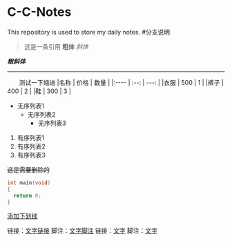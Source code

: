 # C-C-Notes
This repository is used to store my daily notes.
#分支说明
>这是一条引用
**粗体** *斜体*

___粗斜体___

*************

&#160; &#160; &#160; &#160;测试一下缩进
|名称    | 价格 | 数量  |
|:----  | :--: | ---: |
|衣服    | 500 |   1   |
|裤子    | 400 |   2   |
|鞋      | 300 |   3   |

+ 无序列表1
  * 无序列表2
    - 无序列表3

1. 有序列表1
2. 有序列表2
2. 有序列表3

~~这是需要删除的~~

```CPP
int main(void)
{
  return 0;
}
```
<u>添加下划线</u>

链接：[文字链接](链接)
脚注：[文字脚注](脚注解释"脚注名字")
链接：[文字](链接)
脚注：[文字](脚注解释 "脚注名字")

